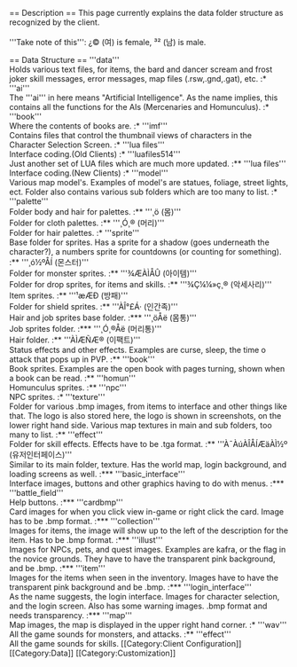== Description ==
This page currently explains the data folder structure as recognized by the client. 
<br><br>
'''Take note of this''':
¿© (여) is female, ³² (남) is male.

== Data Structure ==
'''data'''<br>Holds various text files, for items, the bard and dancer scream and frost joker skill messages, error messages, map files (.rsw,.gnd,.gat), etc.
:* '''ai'''<br>The '''ai''' in here means "Artificial Intelligence". As the name implies, this contains all the functions for the AIs (Mercenaries and Homunculus).
:* '''book'''<br>Where the contents of books are.
:* '''imf'''<br>Contains files that control the thumbnail views of characters in the Character Selection Screen.
:* '''lua files'''<br>Interface coding.(Old Clients)
:* '''luafiles514'''<br>Just another set of LUA files which are much more updated.
:** '''lua files'''<br>Interface coding.(New Clients)
:* '''model'''<br>Various map model's. Examples of model's are statues, foliage, street lights, ect. Folder also contains various sub folders which are too many to list.
:* '''palette'''<br>Folder body and hair for palettes.
:** '''¸ö (몸)'''<br>Folder for cloth palettes.
:** '''¸Ó¸® (머리)'''<br>Folder for hair palettes.
:* '''sprite'''<br>Base folder for sprites. Has a sprite for a shadow (goes underneath the character?), a numbers sprite for countdowns (or counting for something).
:** '''¸ó½ºÅÍ (몬스터)'''<br>Folder for monster sprites.
:** '''¾ÆÀÌÅÛ (아이템)'''<br>Folder for drop sprites, for items and skills.
:** '''¾Ç¼¼»ç¸® (악세사리)'''<br>Item sprites.
:** '''¹æÆÐ (방패)'''<br>Folder for shield sprites.
:** '''ÀÎ°£Á· (인간족)'''<br>Hair and job sprites base folder.
:*** '''¸öÅë (몸통)'''<br>Job sprites folder.
:*** '''¸Ó¸®Åë (머리통)'''<br>Hair folder.
:** '''ÀÌÆÑÆ® (이팩트)'''<br>Status effects and other effects. Examples are curse, sleep, the time o attack that pops up in PVP.
:** '''book'''<br>Book sprites. Examples are the open book with pages turning, shown when a book can be read.
:** '''homun'''<br>Homunculus sprites.
:** '''npc'''<br>NPC sprites.
:* '''texture'''<br>Folder for various .bmp images, from items to interface and other things like that. The logo is also stored here, the logo is shown in screenshots, on the lower right hand side. Various map textures in main and sub folders, too many to list.
:** '''effect'''<br>Folder for skill effects. Effects have to be .tga format.
:** '''À¯ÀúÀÎÅÍÆäÀÌ½º (유저인터페이스)'''<br>Similar to its main folder, texture. Has the world map, login background, and loading screens as well.
:*** '''basic_interface'''<br>Interface images, buttons and other graphics having to do with menus.
:*** '''battle_field'''<br>Help buttons.
:*** '''cardbmp'''<br>Card images for when you click view in-game or right click the card. Image has to be .bmp format.
:*** '''collection'''<br>Images for items, the image will show up to the left of the description for the item. Has to be .bmp format.
:*** '''illust'''<br>Images for NPCs, pets, and quest images. Examples are kafra, or the flag in the novice grounds. They have to have the transparent pink background, and be .bmp.
:*** '''item'''<br>Images for the items when seen in the inventory. Images have to have the transparent pink background and be .bmp.
:*** '''login_interface'''<br>As the name suggests, the login interface. Images for character selection, and the login screen. Also has some warning images. .bmp format and needs transparency.
:*** '''map'''<br>Map images, the map is displayed in the upper right hand corner.
:* '''wav'''<br>All the game sounds for monsters, and attacks.
:** '''effect'''<br>All the game sounds for skills.
[[Category:Client Configuration]]
[[Category:Data]]
[[Category:Customization]]